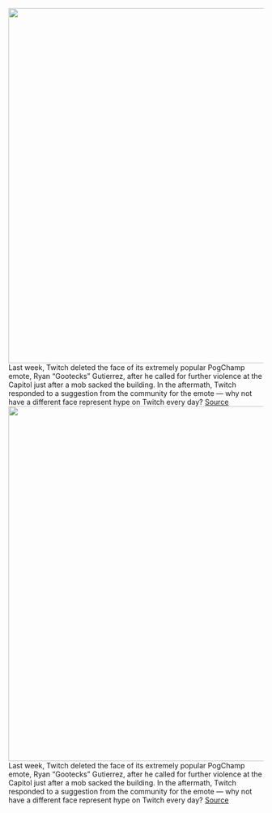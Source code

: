 <img src='https://cdn.vox-cdn.com/thumbor/aGtgU2wSY1xVQmcpJjXKVn3gb7U=/0x0:2040x1360/1200x800/filters:focal(857x517:1183x843)/cdn.vox-cdn.com/uploads/chorus_image/image/68663163/acastro_210113_1777_pogChamp_0001.5.jpg' width='700px' /><br/>
Last week, Twitch deleted the face of its extremely popular PogChamp emote, Ryan “Gootecks” Gutierrez, after he called for further violence at the Capitol just after a mob sacked the building. In the aftermath, Twitch responded to a suggestion from the community for the emote — why not have a different face represent hype on Twitch every day?
<a href='https://www.theverge.com/2021/1/13/22229209/criticalbard-pogchamp-gootecks-hasanabi-twitch-emote-harassment'> Source <a/><img src='https://cdn.vox-cdn.com/thumbor/aGtgU2wSY1xVQmcpJjXKVn3gb7U=/0x0:2040x1360/1200x800/filters:focal(857x517:1183x843)/cdn.vox-cdn.com/uploads/chorus_image/image/68663163/acastro_210113_1777_pogChamp_0001.5.jpg' width='700px' /><br/>
Last week, Twitch deleted the face of its extremely popular PogChamp emote, Ryan “Gootecks” Gutierrez, after he called for further violence at the Capitol just after a mob sacked the building. In the aftermath, Twitch responded to a suggestion from the community for the emote — why not have a different face represent hype on Twitch every day?
<a href='https://www.theverge.com/2021/1/13/22229209/criticalbard-pogchamp-gootecks-hasanabi-twitch-emote-harassment'> Source <a/>